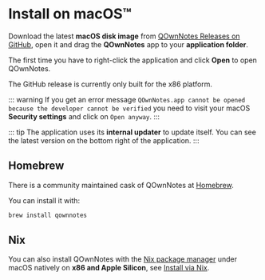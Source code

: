 # Install on macOS™

Download the latest **macOS disk image** from [QOwnNotes Releases on GitHub](https://github.com/pbek/QOwnNotes/releases),
open it and drag the **QOwnNotes** app to your **application folder**.

The first time you have to right-click the application and click **Open** to open QOwnNotes.

The GitHub release is currently only built for the x86 platform.

::: warning
If you get an error message `QOwnNotes.app cannot be opened because the developer cannot be verified`
you need to visit your macOS **Security settings** and click on `Open anyway`.
:::

::: tip
The application uses its **internal updater** to update itself.
You can see the latest version on the bottom right of the application.
:::

## Homebrew

There is a community maintained cask of QOwnNotes at [Homebrew](https://formulae.brew.sh/cask/qownnotes).

You can install it with:

```bash
brew install qownnotes
```

## Nix

You can also install QOwnNotes with the [Nix package manager](https://wiki.nixos.org/wiki/Nix_package_manager)
under macOS natively on **x86 and Apple Silicon**, see [Install via Nix](./nix.md).
